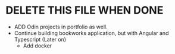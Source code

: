 # DELETE THIS FILE WHEN DONE

- ADD Odin projects in portfolio as well.
- Continue building bookworks application, but with Angular and Typescript (Later on)
  - Add docker
